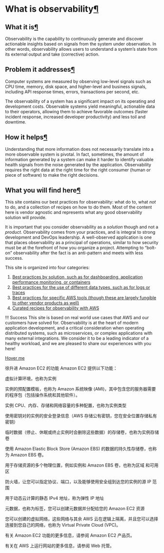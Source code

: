 # What is observability[¶](https://aws-observability.github.io/observability-best-practices/#what-is-observability)

## What it is[¶](https://aws-observability.github.io/observability-best-practices/#what-it-is)

Observability is the capability to continuously generate and discover actionable insights based on signals from the system under observation. In other words, observability allows users to understand a system’s state from its external output and take (corrective) action.

## Problem it addresses[¶](https://aws-observability.github.io/observability-best-practices/#problem-it-addresses)

Computer systems are measured by observing low-level signals such as CPU time, memory, disk space, and higher-level and business signals, including API response times, errors, transactions per second, etc.

The observability of a system has a significant impact on its operating and development costs. Observable systems yield meaningful, actionable data to their operators, allowing them to achieve favorable outcomes (faster incident response, increased developer productivity) and less toil and downtime.

## How it helps[¶](https://aws-observability.github.io/observability-best-practices/#how-it-helps)

Understanding that more information does not necessarily translate into a more observable system is pivotal. In fact, sometimes, the amount of information generated by a system can make it harder to identify valuable health signals from the noise generated by the application. Observability requires the right data at the right time for the right consumer (human or piece of software) to make the right decisions.

## What you will find here[¶](https://aws-observability.github.io/observability-best-practices/#what-you-will-find-here)

This site contains our best practices for observability: what do to, what *not* to do, and a collection of recipes on how to do them. Most of the content here is vendor agnostic and represents what any good observability solution will provide.

It is important that you consider observability as a *solution* though and not a *product*. Observability comes from your practices, and is integral to strong development and DevOps leadership. A well-observed application is one that places observability as a principal of operations, similar to how security must be at the forefront of how you organize a project. Attempting to “bolt-on” observability after the fact is an anti-pattern and meets with less success.

This site is organized into four categories:

1. [Best practices by solution, such as for dashboarding, application performance monitoring, or containers](https://aws-observability.github.io/observability-best-practices/guides/)
2. [Best practices for the use of different data types, such as for logs or traces](https://aws-observability.github.io/observability-best-practices/signals/logs/)
3. [Best practices for specific AWS tools (though these are largely fungible to other vendor products as well)](https://aws-observability.github.io/observability-best-practices/tools/cloudwatch_agent/)
4. [Curated recipes for observability with AWS](https://aws-observability.github.io/observability-best-practices/recipes/)

!!! Success
     This site is based on real world use cases that AWS and our customers have solved for.
    Observability is at the heart of modern application development, and a critical consideration when operating distributed systems, such as microservices, or complex applications with many external integrations. We consider it to be a leading indicator of a healthy workload, and we are pleased to share our experiences with you here!



[Hover me](https://example.com "I'm a tooltip!")


徐升进
Amazon EC2 的功能
Amazon EC2 提供以下功能：

虚拟计算环境，也称为实例

实例的预配置模板，也称为 Amazon 系统映像 (AMI)，其中包含您的服务器需要的程序包（包括操作系统和其他软件）。

实例 CPU、内存、存储和网络容量的多种配置，也称为实例类型

使用密钥对的实例的安全登录信息（AWS 存储公有密钥，您在安全位置存储私有密钥）

临时数据（停止、休眠或终止实例时会删除这些数据）的存储卷，也称为实例存储卷

使用 Amazon Elastic Block Store (Amazon EBS) 的数据的持久性存储卷，也称为 Amazon EBS 卷。

用于存储资源的多个物理位置，例如实例和 Amazon EBS 卷，也称为区域 和可用区

防火墙，让您可以指定协议、端口，以及能够使用安全组到达您的实例的源 IP 范围

用于动态云计算的静态 IPv4 地址，称为弹性 IP 地址

元数据，也称为标签，您可以创建元数据并分配给您的 Amazon EC2 资源

您可以创建的虚拟网络，这些网络与其余 AWS 云在逻辑上隔离，并且您可以选择连接到您自己的网络，也称为 Virtual Private Cloud (VPC)。

有关 Amazon EC2 功能的更多信息，请参阅 Amazon EC2 产品页。

有关在 AWS 上运行网站的更多信息，请参阅 Web 托管。